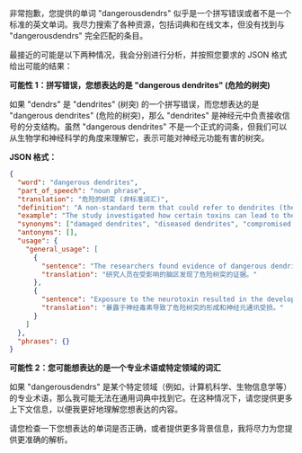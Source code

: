 非常抱歉，您提供的单词 "dangerousdendrs" 似乎是一个拼写错误或者不是一个标准的英文单词。我尽力搜索了各种资源，包括词典和在线文本，但没有找到与 "dangerousdendrs" 完全匹配的条目。

最接近的可能是以下两种情况，我会分别进行分析，并按照您要求的 JSON 格式给出可能的结果：

**可能性 1：拼写错误，您想表达的是 "dangerous dendrites" (危险的树突)**

如果 "dendrs" 是 "dendrites" (树突) 的一个拼写错误，而您想表达的是 "dangerous dendrites" (危险的树突)，那么 "dendrites" 是神经元中负责接收信号的分支结构。虽然 "dangerous dendrites" 不是一个正式的词条，但我们可以从生物学和神经科学的角度来理解它，表示可能对神经元功能有害的树突。

**JSON 格式：**

```json
{
  "word": "dangerous dendrites",
  "part_of_speech": "noun phrase",
  "translation": "危险的树突 (非标准词汇)",
  "definition": "A non-standard term that could refer to dendrites (the branching extensions of a nerve cell that receive signals) that are damaged, diseased, or otherwise posing a threat to neuronal function.",
  "example": "The study investigated how certain toxins can lead to the formation of dangerous dendrites in the brain.",
  "synonyms": ["damaged dendrites", "diseased dendrites", "compromised dendrites"],
  "antonyms": [],
  "usage": {
    "general_usage": [
      {
        "sentence": "The researchers found evidence of dangerous dendrites in the affected brain region.",
        "translation": "研究人员在受影响的脑区发现了危险树突的证据。"
      },
      {
        "sentence": "Exposure to the neurotoxin resulted in the development of dangerous dendrites and impaired neuronal communication.",
        "translation": "暴露于神经毒素导致了危险树突的形成和神经元通讯受损。"
      }
    ]
  },
  "phrases": {}
}
```

**可能性 2：您可能想表达的是一个专业术语或特定领域的词汇**

如果 "dangerousdendrs" 是某个特定领域（例如，计算机科学、生物信息学等）的专业术语，那么我可能无法在通用词典中找到它。在这种情况下，请您提供更多上下文信息，以便我更好地理解您想表达的内容。

请您检查一下您想表达的单词是否正确，或者提供更多背景信息，我将尽力为您提供更准确的解析。
 